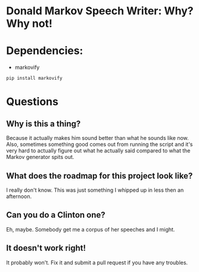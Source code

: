 # Donald Markov Speech Writer: Why? Why not!

# Dependencies:
* markovify

`pip install markovify`

# Questions
## Why is this a thing?
Because it actually makes him sound better than what he sounds like now. Also, sometimes something good comes out from running the script and it's very hard to actually figure out what he actually said compared to what the Markov generator spits out.

## What does the roadmap for this project look like?
I really don't know. This was just something I whipped up in less then an afternoon.

## Can you do a Clinton one?
Eh, maybe. Somebody get me a corpus of her speeches and I might.

## It doesn't work right!
It probably won't. Fix it and submit a pull request if you have any troubles.
